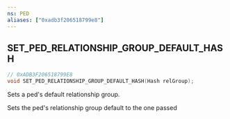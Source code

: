 ```yaml
---
ns: PED
aliases: ["0xadb3f206518799e8"]
---
```

## SET_PED_RELATIONSHIP_GROUP_DEFAULT_HASH

```c
// 0xADB3F206518799E8
void SET_PED_RELATIONSHIP_GROUP_DEFAULT_HASH(Hash relGroup);
```

Sets a ped's default relationship group.

Sets the ped's relationship group default to the one passed

